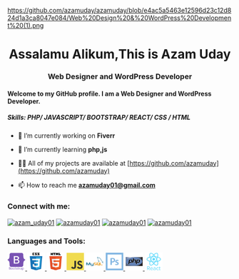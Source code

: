 https://github.com/azamuday/azamuday/blob/e4ac5a5463e12596d23c12d824d1a3ca8047e084/Web%20Design%20&%20WordPress%20Development%20(1).png
<h1 align="center">Assalamu Alikum,This is Azam Uday</h1>
<h3 align="center">Web Designer and WordPress Developer</h3>

<H4>Welcome to my GitHub profile. I am a Web Designer and WordPress Developer.</H4>

<h5>Skills: PHP/ JAVASCRIPT/ BOOTSTRAP/ REACT/ CSS / HTML </h5>

- 🔭 I’m currently working on **Fiverr**

- 🌱 I’m currently learning **php,js**

- 👨‍💻 All of my projects are available at [https://github.com/azamuday](https://github.com/azamuday)

- 📫 How to reach me **azamuday01@gmail.com**

<h3 align="left">Connect with me:</h3>
<p align="left">
<a href="https://twitter.com/azam_uday01" target="blank"><img align="center" src="https://raw.githubusercontent.com/rahuldkjain/github-profile-readme-generator/master/src/images/icons/Social/twitter.svg" alt="azam_uday01" height="30" width="40" /></a>
<a href="https://linkedin.com/in/azamuday01" target="blank"><img align="center" src="https://raw.githubusercontent.com/rahuldkjain/github-profile-readme-generator/master/src/images/icons/Social/linked-in-alt.svg" alt="azamuday01" height="30" width="40" /></a>
<a href="https://fb.com/azamuday01" target="blank"><img align="center" src="https://raw.githubusercontent.com/rahuldkjain/github-profile-readme-generator/master/src/images/icons/Social/facebook.svg" alt="azamuday01" height="30" width="40" /></a>
<a href="https://instagram.com/azamuday01" target="blank"><img align="center" src="https://raw.githubusercontent.com/rahuldkjain/github-profile-readme-generator/master/src/images/icons/Social/instagram.svg" alt="azamuday01" height="30" width="40" /></a>
</p>

<h3 align="left">Languages and Tools:</h3>
<p align="left"> <a href="https://getbootstrap.com" target="_blank" rel="noreferrer"> <img src="https://raw.githubusercontent.com/devicons/devicon/master/icons/bootstrap/bootstrap-plain-wordmark.svg" alt="bootstrap" width="40" height="40"/> </a> <a href="https://www.w3schools.com/css/" target="_blank" rel="noreferrer"> <img src="https://raw.githubusercontent.com/devicons/devicon/master/icons/css3/css3-original-wordmark.svg" alt="css3" width="40" height="40"/> </a> <a href="https://www.w3.org/html/" target="_blank" rel="noreferrer"> <img src="https://raw.githubusercontent.com/devicons/devicon/master/icons/html5/html5-original-wordmark.svg" alt="html5" width="40" height="40"/> </a> <a href="https://developer.mozilla.org/en-US/docs/Web/JavaScript" target="_blank" rel="noreferrer"> <img src="https://raw.githubusercontent.com/devicons/devicon/master/icons/javascript/javascript-original.svg" alt="javascript" width="40" height="40"/> </a> <a href="https://www.mysql.com/" target="_blank" rel="noreferrer"> <img src="https://raw.githubusercontent.com/devicons/devicon/master/icons/mysql/mysql-original-wordmark.svg" alt="mysql" width="40" height="40"/> </a> <a href="https://www.photoshop.com/en" target="_blank" rel="noreferrer"> <img src="https://raw.githubusercontent.com/devicons/devicon/master/icons/photoshop/photoshop-line.svg" alt="photoshop" width="40" height="40"/> </a> <a href="https://www.php.net" target="_blank" rel="noreferrer"> <img src="https://raw.githubusercontent.com/devicons/devicon/master/icons/php/php-original.svg" alt="php" width="40" height="40"/> </a> <a href="https://reactjs.org/" target="_blank" rel="noreferrer"> <img src="https://raw.githubusercontent.com/devicons/devicon/master/icons/react/react-original-wordmark.svg" alt="react" width="40" height="40"/> </a> </p>
